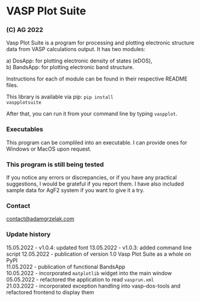 # VASP Plot Suite
### (C) AG 2022

Vasp Plot Suite is a program for processing and plotting electronic structure data
from VASP calculations output. It has two modules:

a) DosApp: for plotting electronic density of states (eDOS),<br>
b) BandsApp: for plotting electronic band structure.

Instructions for each of module can be found in their respective README files.

This library is available via pip:
<code>pip install vaspplotsuite</code>

After that, you can run it from your command line by typing <code>vaspplot</code>.

### Executables
This program can be compliled into an executable.
I can provide ones for Windows or MacOS upon request.

### This program is still being tested
If you notice any errors or discrepancies, or if you have any practical suggestions,
I would be grateful if you report them.
I have also included sample data for AgF2 system if you want to give it a try.

### Contact
contact@adamgrzelak.com

### Update history
15.05.2022 - v1.0.4: updated font
13.05.2022 - v1.0.3: added command line script
12.05.2022 - publication of version 1.0 Vasp Plot Suite as a whole on PyPI<br>
11.05.2022 - publication of functional BandsApp<br>
10.05.2022 - incorporated <code>matplotlib</code> widget into the main window<br>
05.05.2022 - refactored the application to read <code>vasprun.xml</code><br>
21.03.2022 - incorporated exception handling into vasp-dos-tools and refactored frontend to
display them
